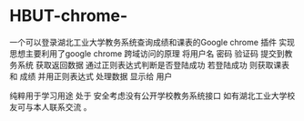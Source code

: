 # HBUT-chrome-
一个可以登录湖北工业大学教务系统查询成绩和课表的Google chrome 插件
实现思想主要利用了google chrome 跨域访问的原理
将用户名 密码 验证码 提交到教务系统 
获取返回数据 通过正则表达式判断是否登陆成功
若登陆成功 则获取课表 和 成绩 并用正则表达式 处理数据 显示给 用户 
 
 纯粹用于学习用途 处于 安全考虑没有公开学校教务系统接口 如有湖北工业大学校友可与本人联系交流 。
 
